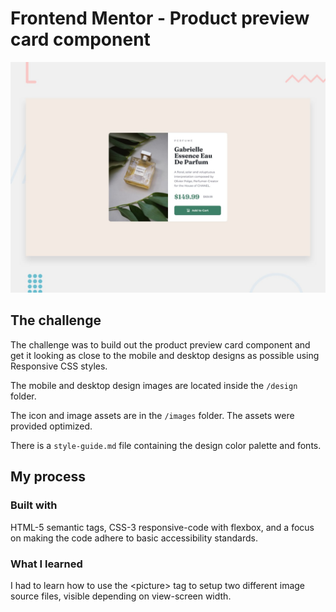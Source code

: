 # Frontend Mentor - Product preview card component

![Design preview for the Product preview card component coding challenge](./design/desktop-preview.jpg)

## The challenge

The challenge was to build out the product preview card component and get it looking as close to the mobile and desktop designs as possible using Responsive CSS styles.

The mobile and desktop design images are located inside the `/design` folder.

The icon and image assets are in the `/images` folder. The assets were provided optimized.

There is a `style-guide.md` file containing the design color palette and fonts.

## My process

### Built with

HTML-5 semantic tags, CSS-3 responsive-code with flexbox, and a focus on making the code adhere to basic accessibility standards.

### What I learned

I had to learn how to use the &lt;picture&gt; tag to setup two different image source files, visible depending on view-screen width.
